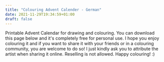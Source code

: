 ```yaml
---
title: "Colouring Advent Calender - German"
date: 2021-11-29T19:34:59+01:00
draft: false
---
```


Printable Advent Calendar for drawing and colouring. You can download this page below and it's completely free for personal use. I hope you enjoy colouring it and if you want to share it with your friends or in a colouring community, you are welcome to do so! I just kindly ask you to attribute the artist when sharing it online. Reselling is not allowed. Happy colouring! :)